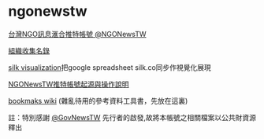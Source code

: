 # ngonewstw

[台灣NGO訊息滙合推特帳號 @NGONewsTW](https://twitter.com/ngonewstw)

[組織收集名錄](https://docs.google.com/spreadsheets/d/1BIPwaKGYTH_lwXFSKJi8P61Yaz1dKn9iO_UG5IWdu6M/edit?usp=sharing)

[silk visualization](http://twngo.silk.co)把google spreadsheet silk.co同步作視覺化展現

[NGONewsTW推特帳號起源與操作說明](http://self.jxtsai.info/2016/08/ngonewstw.html)

[bookmaks wiki](https://github.com/twngo/ngonewstw/wiki) (雜亂待用的參考資料工具書，先放在這裏)


註：特別感謝 [@GovNewsTW](https://twitter.com/govnewstw) 先行者的啟發,故將本帳號之相關檔案以公共財資源釋出
